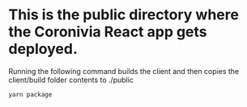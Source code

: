 # This is the public directory where the Coronivia React app gets deployed. 
Running the following command builds the client and then copies the client/build folder contents to ./public

```yarn package``` 
